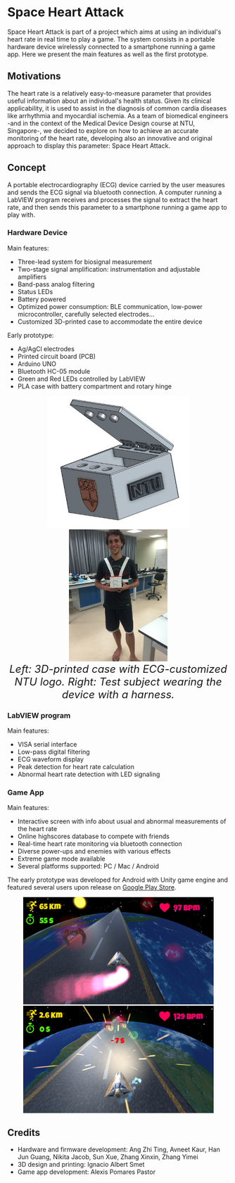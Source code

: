 # Space Heart Attack

Space Heart Attack is part of a project which aims at using an individual's heart rate in real time to play a game. The system consists in a portable hardware device wirelessly connected to a smartphone running a game app. Here we present the main features as well as the first prototype.

## Motivations

The heart rate is a relatively easy-to-measure parameter that provides useful information about an individual's health status. Given its clinical applicability, it is used to assist in the diagnosis of common cardia diseases like arrhythmia and myocardial ischemia. As a team of biomedical engineers -and in the context of the Medical Device Design course at NTU, Singapore-, we decided to explore on how to achieve an accurate monitoring of the heart rate, developing also an innovative and original approach to display this parameter: Space Heart Attack.

## Concept

A portable electrocardiography (ECG) device carried by the user measures and sends the ECG signal via bluetooth connection. A computer running a LabVIEW program receives and processes the signal to extract the heart rate, and then sends this parameter to a smartphone running a game app to play with.

### Hardware Device

Main features:
* Three-lead system for biosignal measurement
* Two-stage signal amplification: instrumentation and adjustable amplifiers
* Band-pass analog filtering
* Status LEDs
* Battery powered
* Optimized power consumption: BLE communication, low-power microcontroller, carefully selected electrodes...
* Customized 3D-printed case to accommodate the entire device

Early prototype:
* Ag/AgCl electrodes
* Printed circuit board (PCB)
* Arduino UNO
* Bluetooth HC-05 module
* Green and Red LEDs controlled by LabVIEW
* PLA case with battery compartment and rotary hinge

<p align="center">
	<img src="doc/Hardware_1.png" height="300">
	<img src="doc/Hardware_2.png" height="300">
	<br><i><font size="5"> Left: 3D-printed case with ECG-customized NTU logo.	Right: Test subject wearing the device with a harness. </font></i>
</p>

### LabVIEW program

Main features:
* VISA serial interface
* Low-pass digital filtering
* ECG waveform display
* Peak detection for heart rate calculation
* Abnormal heart rate detection with LED signaling

### Game App

Main features:
* Interactive screen with info about usual and abnormal measurements of the heart rate
* Online highscores database to compete with friends
* Real-time heart rate monitoring via bluetooth connection
* Diverse power-ups and enemies with various effects
* Extreme game mode available
* Several platforms supported: PC / Mac / Android

The early prototype was developed for Android with Unity game engine and featured several users upon release on [Google Play Store](https://play.google.com/store/apps/details?id=com.SevaneGames.SpaceHeartAttack).

<p align="center">
	<img src="doc/App_1.png" width="433">
	<img src="doc/App_2.png" width="433">
</p>

## Credits

* Hardware and firmware development: Ang Zhi Ting, Avneet Kaur, Han Jun Guang, Nikita Jacob, Sun Xue, Zhang Xinxin, Zhang Yimei	
* 3D design and printing: Ignacio Albert Smet
* Game app development: Alexis Pomares Pastor
